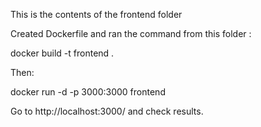This is the contents of the frontend folder

Created Dockerfile and ran the command from this folder : 

docker build -t frontend .

Then: 

docker run -d -p 3000:3000 frontend

Go to http://localhost:3000/ and check results.
